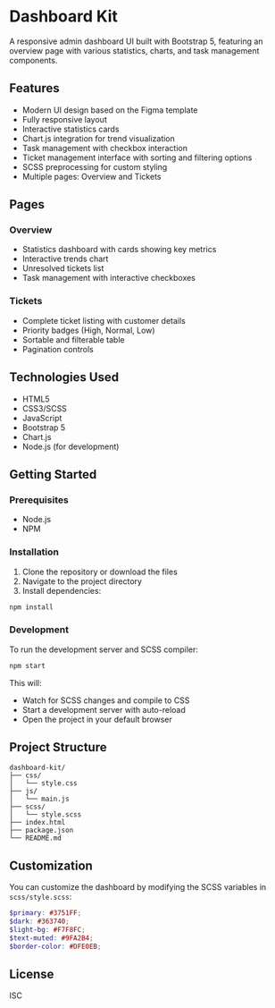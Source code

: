 # Dashboard Kit

A responsive admin dashboard UI built with Bootstrap 5, featuring an overview page with various statistics, charts, and task management components.

## Features

- Modern UI design based on the Figma template
- Fully responsive layout
- Interactive statistics cards
- Chart.js integration for trend visualization
- Task management with checkbox interaction
- Ticket management interface with sorting and filtering options
- SCSS preprocessing for custom styling
- Multiple pages: Overview and Tickets

## Pages

### Overview
- Statistics dashboard with cards showing key metrics
- Interactive trends chart
- Unresolved tickets list
- Task management with interactive checkboxes

### Tickets
- Complete ticket listing with customer details
- Priority badges (High, Normal, Low)
- Sortable and filterable table
- Pagination controls

## Technologies Used

- HTML5
- CSS3/SCSS
- JavaScript
- Bootstrap 5
- Chart.js
- Node.js (for development)

## Getting Started

### Prerequisites

- Node.js
- NPM

### Installation

1. Clone the repository or download the files
2. Navigate to the project directory
3. Install dependencies:

```bash
npm install
```

### Development

To run the development server and SCSS compiler:

```bash
npm start
```

This will:
- Watch for SCSS changes and compile to CSS
- Start a development server with auto-reload
- Open the project in your default browser

## Project Structure

```
dashboard-kit/
├── css/
│   └── style.css
├── js/
│   └── main.js
├── scss/
│   └── style.scss
├── index.html
├── package.json
└── README.md
```

## Customization

You can customize the dashboard by modifying the SCSS variables in `scss/style.scss`:

```scss
$primary: #3751FF;
$dark: #363740;
$light-bg: #F7F8FC;
$text-muted: #9FA2B4;
$border-color: #DFE0EB;
```

## License

ISC 
